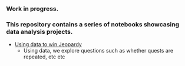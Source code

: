 ### Work in progress.
### This repository contains a series of notebooks showcasing data analysis projects.

- [Using data to win Jeopardy](https://github.com/justinchow11/Data-Analysis-Portfolio/blob/master/src/jeopardy.ipynb)
  - Using data, we explore questions such as whether quests are repeated, etc etc
